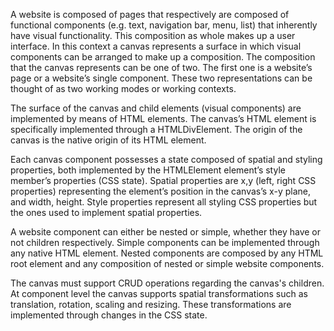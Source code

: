 A website is composed of pages that respectively are composed of functional components (e.g. text, navigation bar, menu, list) that inherently have visual functionality. This composition as whole makes up a user interface. In this context a canvas represents a surface in which visual components can be arranged to make up a composition. The composition that the canvas represents can be one of two. The first one is a website’s page or a website’s single component. These two representations can be thought of as two working modes or working contexts.

The surface of the canvas and child elements  (visual components) are implemented by means of HTML elements. The canvas’s HTML element is specifically implemented through a HTMLDivElement. The origin of the canvas is the native origin of its HTML element.

Each canvas component possesses a state composed of spatial and styling properties, both implemented by the HTMLElement element’s style member’s properties (CSS state). Spatial properties are x,y (left, right CSS properties) representing the element’s position in the canvas’s x-y plane, and width, height. Style properties represent all styling CSS properties but the ones used to implement spatial properties. 

A website component can either be nested or simple, whether they have or not children respectively. Simple components can be implemented through any native HTML element. Nested components are composed by any HTML root element and any composition of nested or simple website components.

The canvas must support CRUD operations regarding the canvas's children. At component level the canvas supports spatial transformations such as translation, rotation, scaling and resizing. These transformations are implemented through changes in the CSS state.
